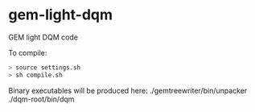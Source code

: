# gem-light-dqm
GEM light DQM code

To compile: 
```bash
> source settings.sh
> sh compile.sh
```
Binary executables will be produced here:
./gemtreewriter/bin/unpacker
./dqm-root/bin/dqm
